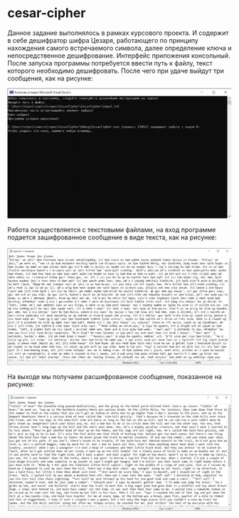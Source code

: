 # cesar-cipher
Данное задание выполнялось в рамках курсового проекта. И содержит в себе дешифратор шифра Цезаря, работающего по принципу нахождения самого встречаемого символа, далее определение ключа и непосредственное дешифрование.
Интерфейс приложения консольный. После запуска программы потребуется ввести путь к файлу, текст которого необходимо дешифровать. После чего при удаче выйдут три сообщения, как на рисунке:

![Окно консоли при удачном выполнении программы](screenshots/2022-01-23.png)

Работа осуществляется с текстовыми файлами, на вход программе подается зашифрованное сообщение в виде текста, как на рисунке:

![Файл с зашифрованным сообщением](screenshots/encrypted_text.png)

На выходе мы получаем расшифрованное сообщение, показанное на рисунке:

![Файл с расшифрованным сообщением](screenshots/decrypted_text.png)
